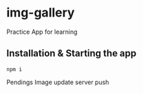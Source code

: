 # img-gallery
Practice App for learning


## Installation & Starting the app

    npm i


Pendings
Image update server push